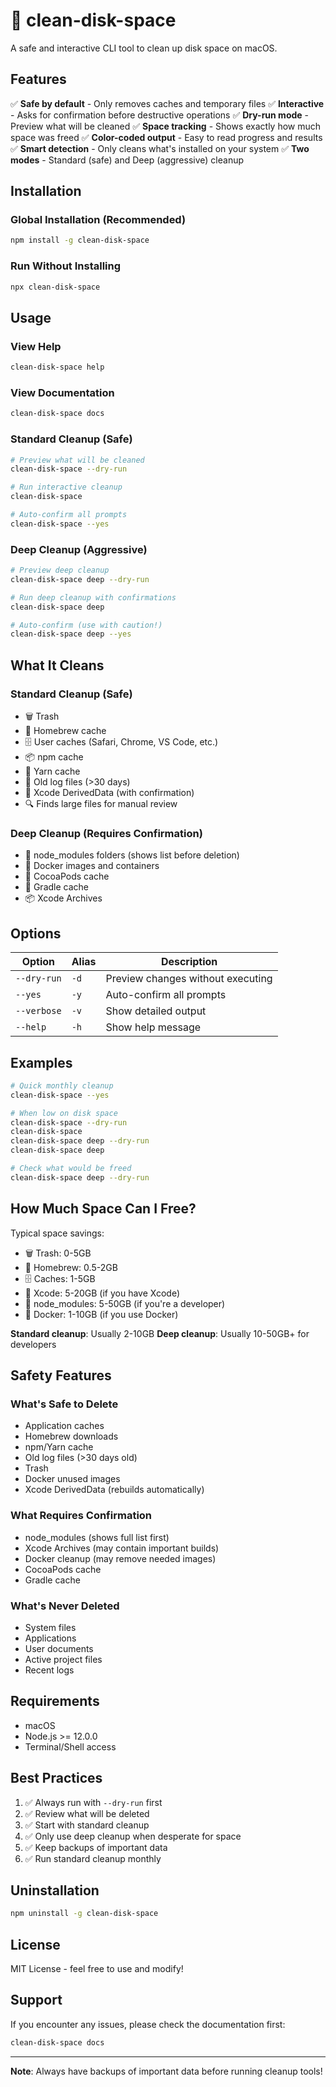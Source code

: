 # 🧹 clean-disk-space

A safe and interactive CLI tool to clean up disk space on macOS.

## Features

✅ **Safe by default** - Only removes caches and temporary files
✅ **Interactive** - Asks for confirmation before destructive operations
✅ **Dry-run mode** - Preview what will be cleaned
✅ **Space tracking** - Shows exactly how much space was freed
✅ **Color-coded output** - Easy to read progress and results
✅ **Smart detection** - Only cleans what's installed on your system
✅ **Two modes** - Standard (safe) and Deep (aggressive) cleanup

## Installation

### Global Installation (Recommended)

```bash
npm install -g clean-disk-space
```

### Run Without Installing

```bash
npx clean-disk-space
```

## Usage

### View Help

```bash
clean-disk-space help
```

### View Documentation

```bash
clean-disk-space docs
```

### Standard Cleanup (Safe)

```bash
# Preview what will be cleaned
clean-disk-space --dry-run

# Run interactive cleanup
clean-disk-space

# Auto-confirm all prompts
clean-disk-space --yes
```

### Deep Cleanup (Aggressive)

```bash
# Preview deep cleanup
clean-disk-space deep --dry-run

# Run deep cleanup with confirmations
clean-disk-space deep

# Auto-confirm (use with caution!)
clean-disk-space deep --yes
```

## What It Cleans

### Standard Cleanup (Safe)
- 🗑️ Trash
- 🍺 Homebrew cache
- 🗄️ User caches (Safari, Chrome, VS Code, etc.)
- 📦 npm cache
- 🧶 Yarn cache
- 📝 Old log files (>30 days)
- 📱 Xcode DerivedData (with confirmation)
- 🔍 Finds large files for manual review

### Deep Cleanup (Requires Confirmation)
- 📂 node_modules folders (shows list before deletion)
- 🐳 Docker images and containers
- 💎 CocoaPods cache
- 🤖 Gradle cache
- 📦 Xcode Archives

## Options

| Option | Alias | Description |
|--------|-------|-------------|
| `--dry-run` | `-d` | Preview changes without executing |
| `--yes` | `-y` | Auto-confirm all prompts |
| `--verbose` | `-v` | Show detailed output |
| `--help` | `-h` | Show help message |

## Examples

```bash
# Quick monthly cleanup
clean-disk-space --yes

# When low on disk space
clean-disk-space --dry-run
clean-disk-space
clean-disk-space deep --dry-run
clean-disk-space deep

# Check what would be freed
clean-disk-space deep --dry-run
```

## How Much Space Can I Free?

Typical space savings:
- 🗑️ Trash: 0-5GB
- 🍺 Homebrew: 0.5-2GB
- 🗄️ Caches: 1-5GB
- 📱 Xcode: 5-20GB (if you have Xcode)
- 📂 node_modules: 5-50GB (if you're a developer)
- 🐳 Docker: 1-10GB (if you use Docker)

**Standard cleanup**: Usually 2-10GB
**Deep cleanup**: Usually 10-50GB+ for developers

## Safety Features

### What's Safe to Delete
- Application caches
- Homebrew downloads
- npm/Yarn cache
- Old log files (>30 days old)
- Trash
- Docker unused images
- Xcode DerivedData (rebuilds automatically)

### What Requires Confirmation
- node_modules (shows full list first)
- Xcode Archives (may contain important builds)
- Docker cleanup (may remove needed images)
- CocoaPods cache
- Gradle cache

### What's Never Deleted
- System files
- Applications
- User documents
- Active project files
- Recent logs

## Requirements

- macOS
- Node.js >= 12.0.0
- Terminal/Shell access

## Best Practices

1. ✅ Always run with `--dry-run` first
2. ✅ Review what will be deleted
3. ✅ Start with standard cleanup
4. ✅ Only use deep cleanup when desperate for space
5. ✅ Keep backups of important data
6. ✅ Run standard cleanup monthly

## Uninstallation

```bash
npm uninstall -g clean-disk-space
```

## License

MIT License - feel free to use and modify!

## Support

If you encounter any issues, please check the documentation first:

```bash
clean-disk-space docs
```

---

**Note**: Always have backups of important data before running cleanup tools!
